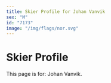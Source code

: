 ```yaml
---
title: Skier Profile for Johan Vanvik
sex: "M"
id: "7173"
image: "/img/flags/nor.svg" 
---
```


# Skier Profile

This page is for: Johan Vanvik.
    